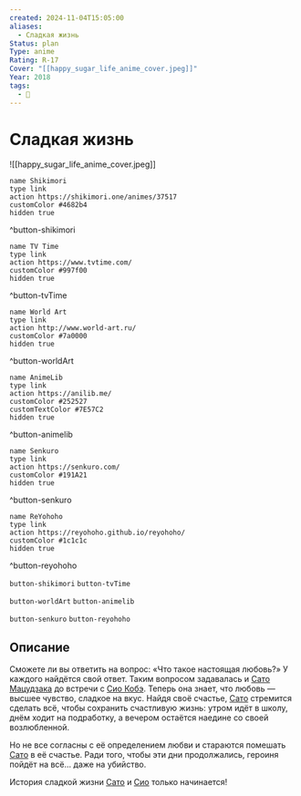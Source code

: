 ```yaml
---
created: 2024-11-04T15:05:00
aliases:
  - Сладкая жизнь
Status: plan
Type: anime
Rating: R-17
Cover: "[[happy_sugar_life_anime_cover.jpeg]]"
Year: 2018
tags:
  - 🔞
---
```


# Сладкая жизнь

![[happy_sugar_life_anime_cover.jpeg]]

```button
name Shikimori
type link
action https://shikimori.one/animes/37517
customColor #4682b4
hidden true
```
^button-shikimori

```button
name TV Time
type link
action https://www.tvtime.com/
customColor #997f00
hidden true
```
^button-tvTime

```button
name World Art
type link
action http://www.world-art.ru/
customColor #7a0000
hidden true
```
^button-worldArt

```button
name AnimeLib
type link
action https://anilib.me/
customColor #252527
customTextColor #7E57C2
hidden true
```
^button-animelib

```button
name Senkuro
type link
action https://senkuro.com/
customColor #191A21
hidden true
```
^button-senkuro

```button
name ReYohoho
type link
action https://reyohoho.github.io/reyohoho/
customColor #1c1c1c
hidden true
```
^button-reyohoho

`button-shikimori` `button-tvTime`

`button-worldArt` `button-animelib`

`button-senkuro` `button-reyohoho`

## Описание

Сможете ли вы ответить на вопрос: «Что такое настоящая любовь?» У каждого найдётся свой ответ. Таким вопросом задавалась и [Сато Мацудзака](https://shikimori.one/characters/134256-satou-matsuzaka) до встречи с [Сио Кобэ](https://shikimori.one/characters/134257-shio-koube). Теперь она знает, что любовь — высшее чувство, сладкое на вкус. Найдя своё счастье, [Сато](https://shikimori.one/characters/134256-satou-matsuzaka) стремится сделать всё, чтобы сохранить счастливую жизнь: утром идёт в школу, днём ходит на подработку, а вечером остаётся наедине со своей возлюбленной.

Но не все согласны с её определением любви и стараются помешать [Сато](https://shikimori.one/characters/134256-satou-matsuzaka) в её счастье. Ради того, чтобы эти дни продолжались, героиня пойдёт на всё... даже на убийство.

История сладкой жизни [Сато](https://shikimori.one/characters/134256-satou-matsuzaka) и [Сио](https://shikimori.one/characters/134257-shio-koube) только начинается!
